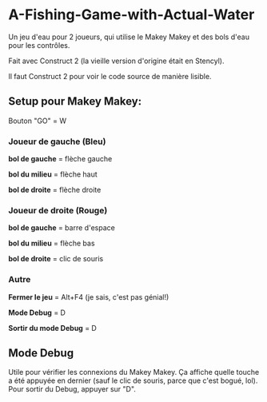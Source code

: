 # A-Fishing-Game-with-Actual-Water

Un jeu d'eau pour 2 joueurs, qui utilise le Makey Makey et des bols d'eau pour les contrôles.

Fait avec Construct 2 (la vieille version d'origine était en Stencyl).

Il faut Construct 2 pour voir le code source de manière lisible.


## Setup pour Makey Makey:
Bouton "GO" = W


### Joueur de gauche (Bleu)
**bol de gauche** = flèche gauche

**bol du milieu** = flèche haut

**bol de droite** = flèche droite


### Joueur de droite (Rouge)
**bol de gauche** = barre d'espace

**bol du milieu** = flèche bas

**bol de droite** = clic de souris


### Autre
**Fermer le jeu** = Alt+F4 (je sais, c'est pas génial!)

**Mode Debug** = D

**Sortir du mode Debug** = D



## Mode Debug
Utile pour vérifier les connexions du Makey Makey. Ça affiche quelle touche a été appuyée en dernier (sauf le clic de souris, parce que c'est bogué, lol). Pour sortir du Debug, appuyer sur "D".
